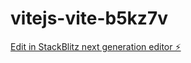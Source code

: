 # vitejs-vite-b5kz7v

[Edit in StackBlitz next generation editor ⚡️](https://stackblitz.com/~/github.com/SPPROF12/vitejs-vite-b5kz7v)